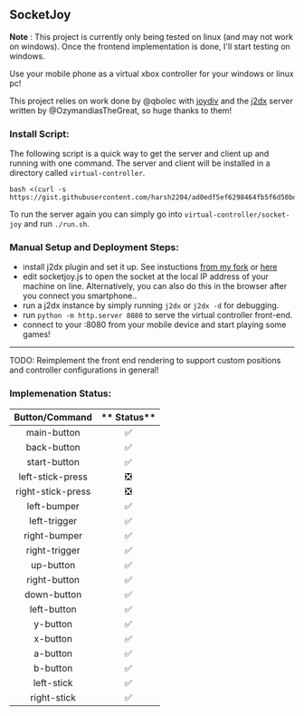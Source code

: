 ## SocketJoy

**Note** : This project is currently only being tested on linux (and may not work on windows). Once the frontend implementation is done, I'll start testing on windows.

Use your mobile phone as a virtual xbox controller for your windows or linux pc!

This project relies on work done by @qbolec with [joydiv](https://github.com/qbolec/Joydiv) and the [j2dx](https://github.com/OzymandiasTheGreat/Joy2DroidX-server/) server written by @OzymandiasTheGreat, so huge thanks to them!

### Install Script:
The following script is a quick way to get the server and client up and running with one command. The server and client will be installed in a directory called `virtual-controller`. 
```
bash <(curl -s https://gist.githubusercontent.com/harsh2204/ad0edf5ef6298464fb5f6d50bd01196f/raw)
```

To run the server again you can simply go into `virtual-controller/socket-joy` and run `./run.sh`.
### Manual Setup and Deployment Steps:

* install j2dx plugin and set it up. See instuctions [from my fork](https://github.com/harsh2204/Joy2DroidX-server) or  [here](https://github.com/OzymandiasTheGreat/Joy2DroidX-server/#installation)
* edit socketjoy.js to open the socket at the local IP address of your machine on line. Alternatively, you can also do this in the browser after you connect you smartphone..
* run a j2dx instance by simply running `j2dx` or `j2dx -d` for debugging.
* run `python -m http.server 8080` to serve the virtual controller front-end.
* connect to your <local-ip-of-host>:8080 from your mobile device and start playing some games!

--- 

TODO: Reimplement the front end rendering to support custom positions and controller configurations in general!

### Implemenation Status:

**Button/Command**|** Status**
:-----:|:-----:
main-button|✅
back-button|✅
start-button|✅
left-stick-press|❎
right-stick-press|❎
left-bumper|✅
left-trigger|✅
right-bumper|✅
right-trigger|✅
up-button|✅
right-button|✅
down-button|✅
left-button|✅
y-button|✅
x-button|✅
a-button|✅
b-button|✅
left-stick|✅
right-stick|✅
